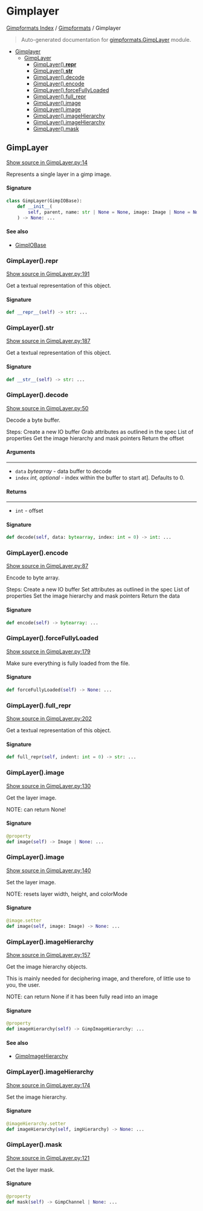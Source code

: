 # Gimplayer

[Gimpformats Index](../README.md#gimpformats-index) / [Gimpformats](./index.md#gimpformats) / Gimplayer

> Auto-generated documentation for [gimpformats.GimpLayer](../../../gimpformats/GimpLayer.py) module.

- [Gimplayer](#gimplayer)
  - [GimpLayer](#gimplayer)
    - [GimpLayer().__repr__](#gimplayer()__repr__)
    - [GimpLayer().__str__](#gimplayer()__str__)
    - [GimpLayer().decode](#gimplayer()decode)
    - [GimpLayer().encode](#gimplayer()encode)
    - [GimpLayer().forceFullyLoaded](#gimplayer()forcefullyloaded)
    - [GimpLayer().full_repr](#gimplayer()full_repr)
    - [GimpLayer().image](#gimplayer()image)
    - [GimpLayer().image](#gimplayer()image-1)
    - [GimpLayer().imageHierarchy](#gimplayer()imagehierarchy)
    - [GimpLayer().imageHierarchy](#gimplayer()imagehierarchy-1)
    - [GimpLayer().mask](#gimplayer()mask)

## GimpLayer

[Show source in GimpLayer.py:14](../../../gimpformats/GimpLayer.py#L14)

Represents a single layer in a gimp image.

#### Signature

```python
class GimpLayer(GimpIOBase):
    def __init__(
        self, parent, name: str | None = None, image: Image | None = None
    ) -> None: ...
```

#### See also

- [GimpIOBase](./GimpIOBase.md#gimpiobase)

### GimpLayer().__repr__

[Show source in GimpLayer.py:191](../../../gimpformats/GimpLayer.py#L191)

Get a textual representation of this object.

#### Signature

```python
def __repr__(self) -> str: ...
```

### GimpLayer().__str__

[Show source in GimpLayer.py:187](../../../gimpformats/GimpLayer.py#L187)

Get a textual representation of this object.

#### Signature

```python
def __str__(self) -> str: ...
```

### GimpLayer().decode

[Show source in GimpLayer.py:50](../../../gimpformats/GimpLayer.py#L50)

Decode a byte buffer.

Steps:
Create a new IO buffer
Grab attributes as outlined in the spec
List of properties
Get the image hierarchy and mask pointers
Return the offset

#### Arguments

----
 - `data` *bytearray* - data buffer to decode
 - `index` *int, optional* - index within the buffer to start at]. Defaults to 0.

#### Returns

-------
 - `int` - offset

#### Signature

```python
def decode(self, data: bytearray, index: int = 0) -> int: ...
```

### GimpLayer().encode

[Show source in GimpLayer.py:87](../../../gimpformats/GimpLayer.py#L87)

Encode to byte array.

Steps:
Create a new IO buffer
Set attributes as outlined in the spec
List of properties
Set the image hierarchy and mask pointers
Return the data

#### Signature

```python
def encode(self) -> bytearray: ...
```

### GimpLayer().forceFullyLoaded

[Show source in GimpLayer.py:179](../../../gimpformats/GimpLayer.py#L179)

Make sure everything is fully loaded from the file.

#### Signature

```python
def forceFullyLoaded(self) -> None: ...
```

### GimpLayer().full_repr

[Show source in GimpLayer.py:202](../../../gimpformats/GimpLayer.py#L202)

Get a textual representation of this object.

#### Signature

```python
def full_repr(self, indent: int = 0) -> str: ...
```

### GimpLayer().image

[Show source in GimpLayer.py:130](../../../gimpformats/GimpLayer.py#L130)

Get the layer image.

NOTE: can return None!

#### Signature

```python
@property
def image(self) -> Image | None: ...
```

### GimpLayer().image

[Show source in GimpLayer.py:140](../../../gimpformats/GimpLayer.py#L140)

Set the layer image.

NOTE: resets layer width, height, and colorMode

#### Signature

```python
@image.setter
def image(self, image: Image) -> None: ...
```

### GimpLayer().imageHierarchy

[Show source in GimpLayer.py:157](../../../gimpformats/GimpLayer.py#L157)

Get the image hierarchy objects.

This is mainly needed for deciphering image, and therefore,
of little use to you, the user.

NOTE: can return None if it has been fully read into an image

#### Signature

```python
@property
def imageHierarchy(self) -> GimpImageHierarchy: ...
```

#### See also

- [GimpImageHierarchy](./GimpImageHierarchy.md#gimpimagehierarchy)

### GimpLayer().imageHierarchy

[Show source in GimpLayer.py:174](../../../gimpformats/GimpLayer.py#L174)

Set the image hierarchy.

#### Signature

```python
@imageHierarchy.setter
def imageHierarchy(self, imgHierarchy) -> None: ...
```

### GimpLayer().mask

[Show source in GimpLayer.py:121](../../../gimpformats/GimpLayer.py#L121)

Get the layer mask.

#### Signature

```python
@property
def mask(self) -> GimpChannel | None: ...
```